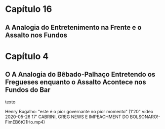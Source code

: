 # Capítulo 16
## A Analogia do Entretenimento na Frente e o Assalto nos Fundos

# Capítulo 4
## O A Analogia do Bêbado-Palhaço Entretendo os Fregueses enquanto o Assalto Acontece nos Fundos do Bar

texto


Henry Bugalho: "este é o pior governante no pior momento" (1'20" vídeo 2020-05-26 17' CABRINI, GREG NEWS E IMPEACHMENT DO BOLSONARO!-FimEB6tO1Ho.mp4)

